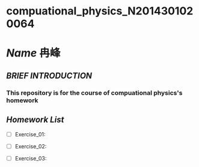 # compuational_physics_N2014301020064
# *Name* 冉峰 
## *BRIEF* *INTRODUCTION*
### This repository is for the course of compuational physics's homework
## *Homework* *List*
- [ ] Exercise_01:
- [ ] Exercise_02:
- [ ] Exercise_03:

